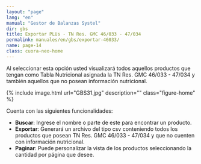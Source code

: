 ```yaml
---
layout: "page"
lang: "en"
manual: "Gestor de Balanzas Systel"
dir: gbs
title: Exportar PLUs - TN Res. GMC 46/033 - 47/034
permalink: manuales/en/gbs/exportar-46033/
name: page-14
class: cuora-neo-home
---
```


Al seleccionar esta opción usted visualizará todos aquellos productos que tengan como Tabla Nutricional asignada la TN Res. GMC 46/033 - 47/034 y también aquellos que no posean información nutricional.

{% include image.html url="GBS31.jpg" description="" class="figure-home" %}

Cuenta con las siguientes funcionalidades:

- **Buscar**: Ingrese el nombre o parte de este para encontrar un producto.
- **Exportar**: Generará un archivo del tipo csv conteniendo todos los productos que posean TN Res. GMC 46/033 - 47/034 y que no cuenten con información nutricional.
- **Paginar**: Puede personalizar la vista de los productos seleccionando la cantidad por página que desee.
